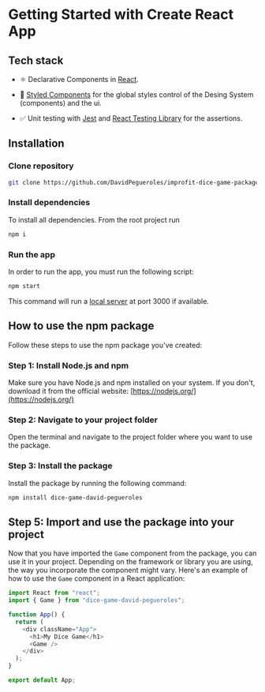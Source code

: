 # Getting Started with Create React App

## Tech stack

- ⚛️ Declarative Components in [React](https://reactjs.org/).

- 💅 [Styled Components](https://styled-components.com/) for the global styles control of the Desing System (components) and the ui.

- ✅ Unit testing with [Jest](https://jestjs.io/) and [React Testing Library](https://testing-library.com/docs/react-testing-library/intro/) for the assertions.

## Installation

### Clone repository

```bash
git clone https://github.com/DavidPegueroles/improfit-dice-game-package-david-pegueroles.git
```

### Install dependencies

To install all dependencies. From the root project run

```bash
npm i
```

### Run the app

In order to run the app, you must run the following script:

```bash
npm start
```

This command will run a [local server](http://localhost:3000) at port 3000 if available.

## How to use the npm package

Follow these steps to use the npm package you've created:

### Step 1: Install Node.js and npm

Make sure you have Node.js and npm installed on your system. If you don't, download it from the official website: [https://nodejs.org/](https://nodejs.org/)

### Step 2: Navigate to your project folder

Open the terminal and navigate to the project folder where you want to use the package.

### Step 3: Install the package

Install the package by running the following command:

```bash
npm install dice-game-david-pegueroles
```

## Step 5: Import and use the package into your project

Now that you have imported the `Game` component from the package, you can use it in your project. Depending on the framework or library you are using, the way you incorporate the component might vary. Here's an example of how to use the `Game` component in a React application:

```javascript
import React from "react";
import { Game } from "dice-game-david-pegueroles";

function App() {
  return (
    <div className="App">
      <h1>My Dice Game</h1>
      <Game />
    </div>
  );
}

export default App;
```
